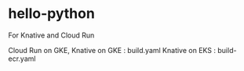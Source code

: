 # hello-python
For Knative and Cloud Run

Cloud Run on GKE, Knative on GKE : build.yaml
Knative on EKS : build-ecr.yaml

